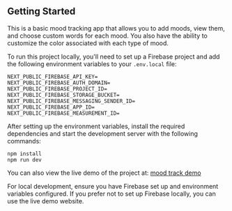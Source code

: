 ## Getting Started

This is a basic mood tracking app that allows you to add moods, view them, and choose custom words for each mood. You also have the ability to customize the color associated with each type of mood.

To run this project locally, you'll need to set up a Firebase project and add the following environment variables to your `.env.local` file:

```
NEXT_PUBLIC_FIREBASE_API_KEY=
NEXT_PUBLIC_FIREBASE_AUTH_DOMAIN=
NEXT_PUBLIC_FIREBASE_PROJECT_ID=
NEXT_PUBLIC_FIREBASE_STORAGE_BUCKET=
NEXT_PUBLIC_FIREBASE_MESSAGING_SENDER_ID=
NEXT_PUBLIC_FIREBASE_APP_ID=
NEXT_PUBLIC_FIREBASE_MEASUREMENT_ID=
```

After setting up the environment variables, install the required dependencies and start the development server with the following commands:

```
npm install
npm run dev
```

You can also view the live demo of the project at:  [mood track demo](https://mood-tracker-beta.vercel.app/)

For local development, ensure you have Firebase set up and environment variables configured. If you prefer not to set up Firebase locally, you can use the live demo website.

